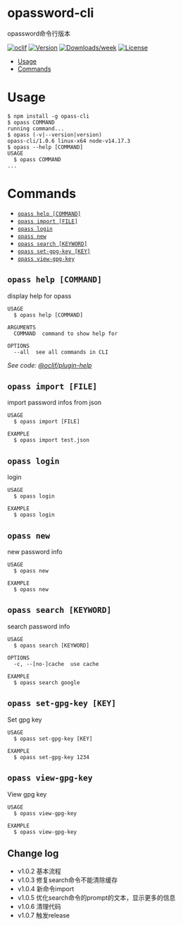 opassword-cli
=============

opassword命令行版本

[![oclif](https://img.shields.io/badge/cli-oclif-brightgreen.svg)](https://oclif.io)
[![Version](https://img.shields.io/npm/v/opassword-cli.svg)](https://npmjs.org/package/opassword-cli)
[![Downloads/week](https://img.shields.io/npm/dw/opassword-cli.svg)](https://npmjs.org/package/opassword-cli)
[![License](https://img.shields.io/npm/l/opassword-cli.svg)](https://github.com/xingzhi2107/opassword/blob/master/package.json)

<!-- toc -->
* [Usage](#usage)
* [Commands](#commands)
<!-- tocstop -->
# Usage
<!-- usage -->
```sh-session
$ npm install -g opass-cli
$ opass COMMAND
running command...
$ opass (-v|--version|version)
opass-cli/1.0.6 linux-x64 node-v14.17.3
$ opass --help [COMMAND]
USAGE
  $ opass COMMAND
...
```
<!-- usagestop -->
# Commands
<!-- commands -->
* [`opass help [COMMAND]`](#opass-help-command)
* [`opass import [FILE]`](#opass-import-file)
* [`opass login`](#opass-login)
* [`opass new`](#opass-new)
* [`opass search [KEYWORD]`](#opass-search-keyword)
* [`opass set-gpg-key [KEY]`](#opass-set-gpg-key-key)
* [`opass view-gpg-key`](#opass-view-gpg-key)

## `opass help [COMMAND]`

display help for opass

```
USAGE
  $ opass help [COMMAND]

ARGUMENTS
  COMMAND  command to show help for

OPTIONS
  --all  see all commands in CLI
```

_See code: [@oclif/plugin-help](https://github.com/oclif/plugin-help/blob/v3.2.3/src/commands/help.ts)_

## `opass import [FILE]`

import password infos from json

```
USAGE
  $ opass import [FILE]

EXAMPLE
  $ opass import test.json
```

## `opass login`

login

```
USAGE
  $ opass login

EXAMPLE
  $ opass login
```

## `opass new`

new password info

```
USAGE
  $ opass new

EXAMPLE
  $ opass new
```

## `opass search [KEYWORD]`

search password info

```
USAGE
  $ opass search [KEYWORD]

OPTIONS
  -c, --[no-]cache  use cache

EXAMPLE
  $ opass search google
```

## `opass set-gpg-key [KEY]`

Set gpg key

```
USAGE
  $ opass set-gpg-key [KEY]

EXAMPLE
  $ opass set-gpg-key 1234
```

## `opass view-gpg-key`

View gpg key

```
USAGE
  $ opass view-gpg-key

EXAMPLE
  $ opass view-gpg-key
```
<!-- commandsstop -->

## Change log

* v1.0.2 基本流程
* v1.0.3 修复search命令不能清除缓存
* v1.0.4 新命令import
* v1.0.5 优化search命令的prompt的文本，显示更多的信息
* v1.0.6 清理代码
* v1.0.7 触发release
